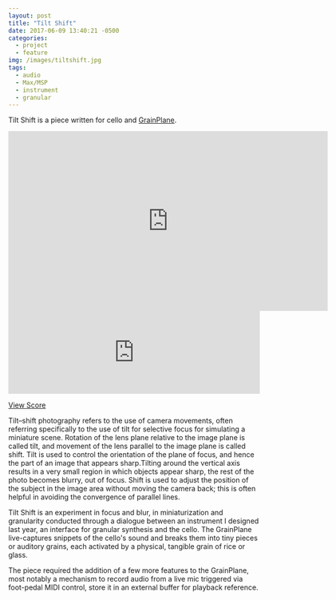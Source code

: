 ```yaml
---
layout: post
title: "Tilt Shift"
date: 2017-06-09 13:40:21 -0500
categories:
  - project
  - feature
img: /images/tiltshift.jpg
tags:
  - audio
  - Max/MSP
  - instrument
  - granular
---
```


Tilt Shift is a piece written for cello and [GrainPlane](https://squidgetx.github.io/project/2016/08/13/grainplane.html).

<iframe src="https://player.vimeo.com/video/220901432" width="640" height="360" frameborder="0" webkitallowfullscreen mozallowfullscreen allowfullscreen></iframe>

<iframe width="100%" height="166" scrolling="no" frameborder="no" src="https://w.soundcloud.com/player/?url=https%3A//api.soundcloud.com/tracks/327340335&amp;color=ff5500&amp;auto_play=false&amp;hide_related=false&amp;show_comments=true&amp;show_user=true&amp;show_reposts=false"></iframe>

[View Score](/docs/tilt_shift.pdf)

Tilt–shift photography refers to the use of camera movements, often referring specifically to the use of tilt for selective focus for simulating a miniature scene. Rotation of the lens plane relative to the image plane is called tilt, and movement of the lens parallel to the image plane is called shift. Tilt is used to control the orientation of the plane of focus, and hence the part of an image that appears sharp.Tilting around the vertical axis results in a very small region in which objects appear sharp, the rest of the photo becomes blurry, out of focus. Shift is used to adjust the position of the subject in the image area without moving the camera back; this is often helpful in avoiding the convergence of parallel lines.

Tilt Shift is an experiment in focus and blur, in miniaturization and granularity conducted through a dialogue between an instrument I designed last year, an interface for granular synthesis and the cello. The GrainPlane live-captures snippets of the cello's sound and breaks them into tiny pieces or auditory grains, each activated by a physical, tangible grain of rice or glass.

The piece required the addition of a few more features to the GrainPlane, most notably a mechanism to record audio from a live mic triggered via foot-pedal MIDI control, store it in an external buffer for playback reference.
